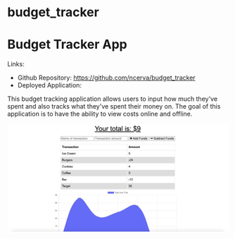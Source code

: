 # budget_tracker

<h1> Budget Tracker App </h1>

Links:
* Github Repository: https://github.com/ncerva/budget_tracker
* Deployed Application: 

This budget tracking application allows users to input how much they've spent and also tracks what they've spent their money on. The goal of this application is to have the ability to view costs online and offline. 

![Screenshot](public/icons/screenshot.png)

